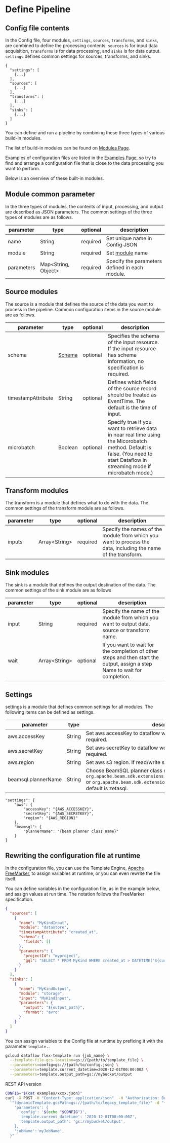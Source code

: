 # Define Pipeline

## Config file contents

In the Config file, four modules, `settings`, `sources`, `transforms`, and `sinks`, are combined to define the processing contents.
`sources` is for input data acquisition, `transforms` is for data processing, and `sinks` is for data output.
`settings` defines common settings for sources, transforms, and sinks.

```JSON:config
{
  "settings": [
    {...}
  ],
  "sources": [
    {...}
  ],
  "transforms": [
    {...}
  ],
  "sinks": [
    {...}
  ]
}
```

You can define and run a pipeline by combining these three types of various build-in modules.

The list of build-in modules can be found on [Modules Page](module/README.md).

Examples of configuration files are listed in the [Examples Page](../../examples/README.md), so try to find and arrange a configuration file that is close to the data processing you want to perform.

Below is an overview of these built-in modules.

## Module common parameter

In the three types of modules, the contents of input, processing, and output are described as JSON parameters.
The common settings of the three types of modules are as follows.

| parameter | type | optional | description |
| --- | --- | --- | --- |
| name | String | required | Set unique name in Config JSON |
| module | String | required | Set [module](module/README.md) name |
| parameters | Map<String, Object\> | required | Specify the parameters defined in each module. |


## Source modules

The source is a module that defines the source of the data you want to process in the pipeline.
Common configuration items in the source module are as follows.

| parameter | type | optional | description |
| --- | --- | --- | --- |
| schema | [Schema](module/source/SCHEMA.md) | optional | Specifies the schema of the input resource. If the input resource has schema information, no specification is required. |
| timestampAttribute | String | optional | Defines which fields of the source record should be treated as EventTime. The default is the time of input. |
| microbatch | Boolean | optional | Specify true if you want to retrieve data in near real time using the Micorobatch method. Default is false. (You need to start Dataflow in streaming mode if microbatch mode.) |


## Transform modules

The transform is a module that defines what to do with the data.
The common settings of the transform module are as follows.

| parameter | type | optional | description |
| --- | --- | --- | --- |
| inputs | Array<String\> | required | Specify the names of the module from which you want to process the data, including the name of the transform. |


## Sink modules

The sink is a module that defines the output destination of the data.
The common settings of the sink module are as follows

| parameter | type | optional | description |
| --- | --- | --- | --- |
| input | String | required | Specify the name of the module from which you want to output data. source or transform name. |
| wait | Array<String\> | optional | If you want to wait for the completion of other steps and then start the output, assign a step Name to wait for completion. |

## Settings

settings is a module that defines common settings for all modules.
The following items can be defined as settings.

| parameter | type | description |
| --- | --- | --- |
| aws.accessKey | String | Set aws accessKey to dataflow worker use. If read/write s3, required. |
| aws.secretKey | String | Set aws secretKey to dataflow worker use. If read/write s3, required. |
| aws.region | String | Set aws s3 region. If read/write s3, required. |
| beamsql.plannerName | String | Choose BeamSQL planner class name. `org.apache.beam.sdk.extensions.sql.zetasql.ZetaSQLQueryPlanner` or `org.apache.beam.sdk.extensions.sql.impl.CalciteQueryPlanner`. default is zetasql. |


```JSON:settings
"settings": {
    "aws": {
        "accessKey": "{AWS_ACCESSKEY}",
        "secretKey": "{AWS_SECRETKEY}",
        "region": "{AWS_REGION}"
    },
    "beamsql": {
        "plannerName": "{beam planner class name}"
    }
}
```

## Rewriting the configuration file at runtime

In the configuration file, you can use the Template Engine, [Apache FreeMarker](https://freemarker.apache.org/), to assign variables at runtime, or you can even rewrite the file itself.

You can define variables in the configuration file, as in the example below, and assign values at run time.
The notation follows the FreeMarker specification.

```JSON
{
  "sources": [
    {
      "name": "MyKindInput",
      "module": "datastore",
      "timestampAttribute": "created_at",
      "schema": {
        "fields": []
      },
      "parameters": {
        "projectId": "myproject",
        "gql": "SELECT * FROM MyKind WHERE created_at > DATETIME('${current_datetime}')"
      }
    }
  ],
  "sinks": [
    {
      "name": "MyKindOutput",
      "module": "storage",
      "input": "MyKindInput",
      "parameters": {
        "output": "${output_path}",
        "format": "avro"
      }
    }
  ]
}
```

You can assign variables to the Config file at runtime by prefixing it with the parameter `template.`.

```sh
gcloud dataflow flex-template run {job_name} \
  --template-file-gcs-location=gs://{path/to/template_file} \
  --parameters=config=gs://{path/to/config.json} \
  --parameters=template.current_datetime=2020-12-01T00:00:00Z \
  --parameters=template.output_path=gs://mybucket/output
```

REST API version

```sh
CONFIG="$(cat examples/xxxx.json)"
curl -X POST -H "Content-Type: application/json"  -H "Authorization: Bearer $(gcloud auth print-access-token)" "https://dataflow.googleapis.com/v1b3/projects/${PROJECT_ID}/locations/${REGION}/templates:launch"`
  `"?dynamicTemplate.gcsPath=gs://{path/to/legacy_template_file}" -d "{
    'parameters': {
      'config': '$(echo "$CONFIG")',
      'template.current_datetime': '2020-12-01T00:00:00Z',
      'template.output_path': 'gs://mybucket/output',
    },
    'jobName':'myJobName',
  }"
```